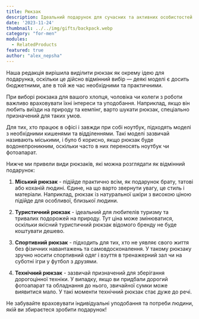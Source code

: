 ```yaml
---
title: Рюкзак
description: Ідеальний подарунок для сучасних та активних особистостей.
date: '2023-11-24'
thumbnail: ../../img/gifts/backpack.webp
category: "for-men"
modules:
  - RelatedProducts
featured: true
author: "alex_nepsha"
---
```


Наша редакція вирішила виділити рюкзак як окрему ідею для подарунка, оскільки це дійсно відмінний вибір — деякі моделі є досить бюджетними, але в той же час необхідними та практичними.

При виборі рюкзака для вашого хлопця, чоловіка чи колеги з роботи важливо враховувати їхні інтереси та уподобання. Наприклад, якщо він любить виїзди на природу та кемпінг, варто шукати рюкзак, спеціально призначений для таких умов.

Для тих, хто працює в офісі і завжди при собі ноутбук, підходять моделі з необхідними кишенями та відділеннями. Такі моделі зазвичай називають міськими, і було б корисно, якщо рюкзак буде водонепроникним, оскільки часто в них переносять ноутбук чи фотоапарат.

Нижче ми привели види рюкзаків, які можна розглядати як відмінний подарунок:

1. **Міський рюкзак** - підійде практично всім, як подарунок брату, татові або коханій людині. Єдине, на що варто звернути увагу, це стиль і матеріали. Наприклад, рюкзак із натуральної шкіри з високою ціною підійде для особливої, близької людини.

2. **Туристичний рюкзак** - ідеальний для любителів туризму та тривалих подорожей на природу. Тут ціна може змінюватися, оскільки якісний туристичний рюкзак відомого бренду не буде коштувати дешево.

3. **Спортивний рюкзак** - підходить для тих, хто не уявляє свого життя без фізичних навантажень та самовдосконалення. У такому рюкзаку зручно носити спортивний одяг і взуття в тренажерний зал чи на суботні ігри у футбол з друзями.

4. **Технічний рюкзак** - зазвичай призначений для зберігання дорогоцінної техніки. У випадку, якщо ви придбали дорогий фотоапарат та обладнання до нього, звичайної сумки може виявитися мало. У такі моменти технічний рюкзак стає дуже до речі.

Не забувайте враховувати індивідуальні уподобання та потреби людини, якій ви збираєтеся зробити подарунок!

